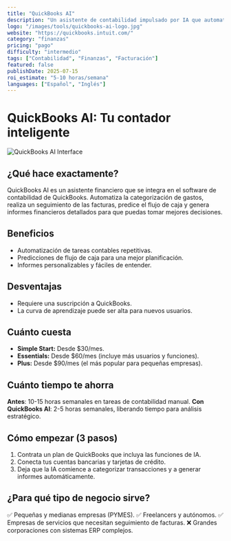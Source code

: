 ```yaml
---
title: "QuickBooks AI"
description: "Un asistente de contabilidad impulsado por IA que automatiza tareas, predice el flujo de caja y ofrece información financiera."
logo: "/images/tools/quickbooks-ai-logo.jpg"
website: "https://quickbooks.intuit.com/"
category: "finanzas"
pricing: "pago"
difficulty: "intermedio"
tags: ["Contabilidad", "Finanzas", "Facturación"]
featured: false
publishDate: 2025-07-15
roi_estimate: "5-10 horas/semana"
languages: ["Español", "Inglés"]
---
```


# QuickBooks AI: Tu contador inteligente

![QuickBooks AI Interface](/images/tools/quickbooks-ai-hero.jpg)

## ¿Qué hace exactamente?
QuickBooks AI es un asistente financiero que se integra en el software de contabilidad de QuickBooks. Automatiza la categorización de gastos, realiza un seguimiento de las facturas, predice el flujo de caja y genera informes financieros detallados para que puedas tomar mejores decisiones.

## Beneficios
- Automatización de tareas contables repetitivas.
- Predicciones de flujo de caja para una mejor planificación.
- Informes personalizables y fáciles de entender.

## Desventajas
- Requiere una suscripción a QuickBooks.
- La curva de aprendizaje puede ser alta para nuevos usuarios.

## Cuánto cuesta
- **Simple Start:** Desde $30/mes.
- **Essentials:** Desde $60/mes (incluye más usuarios y funciones).
- **Plus:** Desde $90/mes (el más popular para pequeñas empresas).

## Cuánto tiempo te ahorra
**Antes**: 10-15 horas semanales en tareas de contabilidad manual.
**Con QuickBooks AI**: 2-5 horas semanales, liberando tiempo para análisis estratégico.

## Cómo empezar (3 pasos)
1. Contrata un plan de QuickBooks que incluya las funciones de IA.
2. Conecta tus cuentas bancarias y tarjetas de crédito.
3. Deja que la IA comience a categorizar transacciones y a generar informes automáticamente.

## ¿Para qué tipo de negocio sirve?
✅ Pequeñas y medianas empresas (PYMES).
✅ Freelancers y autónomos.
✅ Empresas de servicios que necesitan seguimiento de facturas.
❌ Grandes corporaciones con sistemas ERP complejos.
